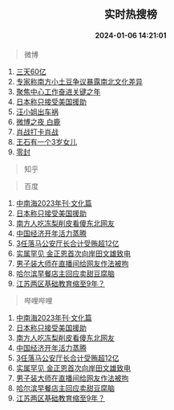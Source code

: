 <div align="center"><h2>实时热搜榜</h2><h4>2024-01-06 14:21:01</h4></div>

> 微博  

1. [三天60亿](https://s.weibo.com/weibo?q=%E4%B8%89%E5%A4%A960%E4%BA%BF&t=31&band_rank=1&Refer=top)<br />
2. [专家称南方小土豆争议暴露南北文化差异](https://s.weibo.com/weibo?q=%23%E4%B8%93%E5%AE%B6%E7%A7%B0%E5%8D%97%E6%96%B9%E5%B0%8F%E5%9C%9F%E8%B1%86%E4%BA%89%E8%AE%AE%E6%9A%B4%E9%9C%B2%E5%8D%97%E5%8C%97%E6%96%87%E5%8C%96%E5%B7%AE%E5%BC%82%23&t=31&band_rank=2&Refer=top)<br />
3. [聚焦中心工作奋进关键之年](https://s.weibo.com/weibo?q=%23%E8%81%9A%E7%84%A6%E4%B8%AD%E5%BF%83%E5%B7%A5%E4%BD%9C%E5%A5%8B%E8%BF%9B%E5%85%B3%E9%94%AE%E4%B9%8B%E5%B9%B4%23&t=31&band_rank=3&Refer=top)<br />
4. [日本称只接受美国援助](https://s.weibo.com/weibo?q=%23%E6%97%A5%E6%9C%AC%E7%A7%B0%E5%8F%AA%E6%8E%A5%E5%8F%97%E7%BE%8E%E5%9B%BD%E6%8F%B4%E5%8A%A9%23&t=31&band_rank=4&Refer=top)<br />
5. [汪小姐出车祸](https://s.weibo.com/weibo?q=%23%E6%B1%AA%E5%B0%8F%E5%A7%90%E5%87%BA%E8%BD%A6%E7%A5%B8%23&t=31&band_rank=5&Refer=top)<br />
6. [微博之夜 白鹿](https://s.weibo.com/weibo?q=%E5%BE%AE%E5%8D%9A%E4%B9%8B%E5%A4%9C%20%E7%99%BD%E9%B9%BF&t=31&band_rank=6&Refer=top)<br />
7. [肖战打卡肖战](https://s.weibo.com/weibo?q=%E8%82%96%E6%88%98%E6%89%93%E5%8D%A1%E8%82%96%E6%88%98&t=31&band_rank=7&Refer=top)<br />
8. [王石有一个3岁女儿](https://s.weibo.com/weibo?q=%23%E7%8E%8B%E7%9F%B3%E6%9C%89%E4%B8%80%E4%B8%AA3%E5%B2%81%E5%A5%B3%E5%84%BF%23&t=31&band_rank=8&Refer=top)<br />
9. [零封](https://s.weibo.com/weibo?q=%E9%9B%B6%E5%B0%81&t=31&band_rank=9&Refer=top)<br />

> 知乎  


> 百度  

1. [中南海2023年刊·文化篇](https://www.baidu.com/s?wd=%E4%B8%AD%E5%8D%97%E6%B5%B72023%E5%B9%B4%E5%88%8A%C2%B7%E6%96%87%E5%8C%96%E7%AF%87&sa=fyb_news&rsv_dl=fyb_news)<br />
2. [日本称只接受美国援助](https://www.baidu.com/s?wd=%E6%97%A5%E6%9C%AC%E7%A7%B0%E5%8F%AA%E6%8E%A5%E5%8F%97%E7%BE%8E%E5%9B%BD%E6%8F%B4%E5%8A%A9&sa=fyb_news&rsv_dl=fyb_news)<br />
3. [南方人吃冻梨削皮看傻东北网友](https://www.baidu.com/s?wd=%E5%8D%97%E6%96%B9%E4%BA%BA%E5%90%83%E5%86%BB%E6%A2%A8%E5%89%8A%E7%9A%AE%E7%9C%8B%E5%82%BB%E4%B8%9C%E5%8C%97%E7%BD%91%E5%8F%8B&sa=fyb_news&rsv_dl=fyb_news)<br />
4. [中国经济开年活力蒸腾](https://www.baidu.com/s?wd=%E4%B8%AD%E5%9B%BD%E7%BB%8F%E6%B5%8E%E5%BC%80%E5%B9%B4%E6%B4%BB%E5%8A%9B%E8%92%B8%E8%85%BE&sa=fyb_news&rsv_dl=fyb_news)<br />
5. [3任落马公安厅长合计受贿超12亿](https://www.baidu.com/s?wd=3%E4%BB%BB%E8%90%BD%E9%A9%AC%E5%85%AC%E5%AE%89%E5%8E%85%E9%95%BF%E5%90%88%E8%AE%A1%E5%8F%97%E8%B4%BF%E8%B6%8512%E4%BA%BF&sa=fyb_news&rsv_dl=fyb_news)<br />
6. [实属罕见 金正恩首次向岸田文雄致电](https://www.baidu.com/s?wd=%E5%AE%9E%E5%B1%9E%E7%BD%95%E8%A7%81+%E9%87%91%E6%AD%A3%E6%81%A9%E9%A6%96%E6%AC%A1%E5%90%91%E5%B2%B8%E7%94%B0%E6%96%87%E9%9B%84%E8%87%B4%E7%94%B5&sa=fyb_news&rsv_dl=fyb_news)<br />
7. [男子装大师在直播间给网友作法被拘](https://www.baidu.com/s?wd=%E7%94%B7%E5%AD%90%E8%A3%85%E5%A4%A7%E5%B8%88%E5%9C%A8%E7%9B%B4%E6%92%AD%E9%97%B4%E7%BB%99%E7%BD%91%E5%8F%8B%E4%BD%9C%E6%B3%95%E8%A2%AB%E6%8B%98&sa=fyb_news&rsv_dl=fyb_news)<br />
8. [哈尔滨早餐店主回应卖甜豆腐脑](https://www.baidu.com/s?wd=%E5%93%88%E5%B0%94%E6%BB%A8%E6%97%A9%E9%A4%90%E5%BA%97%E4%B8%BB%E5%9B%9E%E5%BA%94%E5%8D%96%E7%94%9C%E8%B1%86%E8%85%90%E8%84%91&sa=fyb_news&rsv_dl=fyb_news)<br />
9. [江苏两区基础教育缩至9年？](https://www.baidu.com/s?wd=%E6%B1%9F%E8%8B%8F%E4%B8%A4%E5%8C%BA%E5%9F%BA%E7%A1%80%E6%95%99%E8%82%B2%E7%BC%A9%E8%87%B39%E5%B9%B4%EF%BC%9F&sa=fyb_news&rsv_dl=fyb_news)<br />

> 哔哩哔哩  

1. [中南海2023年刊·文化篇](https://www.baidu.com/s?wd=%E4%B8%AD%E5%8D%97%E6%B5%B72023%E5%B9%B4%E5%88%8A%C2%B7%E6%96%87%E5%8C%96%E7%AF%87&sa=fyb_news&rsv_dl=fyb_news)<br />
2. [日本称只接受美国援助](https://www.baidu.com/s?wd=%E6%97%A5%E6%9C%AC%E7%A7%B0%E5%8F%AA%E6%8E%A5%E5%8F%97%E7%BE%8E%E5%9B%BD%E6%8F%B4%E5%8A%A9&sa=fyb_news&rsv_dl=fyb_news)<br />
3. [南方人吃冻梨削皮看傻东北网友](https://www.baidu.com/s?wd=%E5%8D%97%E6%96%B9%E4%BA%BA%E5%90%83%E5%86%BB%E6%A2%A8%E5%89%8A%E7%9A%AE%E7%9C%8B%E5%82%BB%E4%B8%9C%E5%8C%97%E7%BD%91%E5%8F%8B&sa=fyb_news&rsv_dl=fyb_news)<br />
4. [中国经济开年活力蒸腾](https://www.baidu.com/s?wd=%E4%B8%AD%E5%9B%BD%E7%BB%8F%E6%B5%8E%E5%BC%80%E5%B9%B4%E6%B4%BB%E5%8A%9B%E8%92%B8%E8%85%BE&sa=fyb_news&rsv_dl=fyb_news)<br />
5. [3任落马公安厅长合计受贿超12亿](https://www.baidu.com/s?wd=3%E4%BB%BB%E8%90%BD%E9%A9%AC%E5%85%AC%E5%AE%89%E5%8E%85%E9%95%BF%E5%90%88%E8%AE%A1%E5%8F%97%E8%B4%BF%E8%B6%8512%E4%BA%BF&sa=fyb_news&rsv_dl=fyb_news)<br />
6. [实属罕见 金正恩首次向岸田文雄致电](https://www.baidu.com/s?wd=%E5%AE%9E%E5%B1%9E%E7%BD%95%E8%A7%81+%E9%87%91%E6%AD%A3%E6%81%A9%E9%A6%96%E6%AC%A1%E5%90%91%E5%B2%B8%E7%94%B0%E6%96%87%E9%9B%84%E8%87%B4%E7%94%B5&sa=fyb_news&rsv_dl=fyb_news)<br />
7. [男子装大师在直播间给网友作法被拘](https://www.baidu.com/s?wd=%E7%94%B7%E5%AD%90%E8%A3%85%E5%A4%A7%E5%B8%88%E5%9C%A8%E7%9B%B4%E6%92%AD%E9%97%B4%E7%BB%99%E7%BD%91%E5%8F%8B%E4%BD%9C%E6%B3%95%E8%A2%AB%E6%8B%98&sa=fyb_news&rsv_dl=fyb_news)<br />
8. [哈尔滨早餐店主回应卖甜豆腐脑](https://www.baidu.com/s?wd=%E5%93%88%E5%B0%94%E6%BB%A8%E6%97%A9%E9%A4%90%E5%BA%97%E4%B8%BB%E5%9B%9E%E5%BA%94%E5%8D%96%E7%94%9C%E8%B1%86%E8%85%90%E8%84%91&sa=fyb_news&rsv_dl=fyb_news)<br />
9. [江苏两区基础教育缩至9年？](https://www.baidu.com/s?wd=%E6%B1%9F%E8%8B%8F%E4%B8%A4%E5%8C%BA%E5%9F%BA%E7%A1%80%E6%95%99%E8%82%B2%E7%BC%A9%E8%87%B39%E5%B9%B4%EF%BC%9F&sa=fyb_news&rsv_dl=fyb_news)<br />
